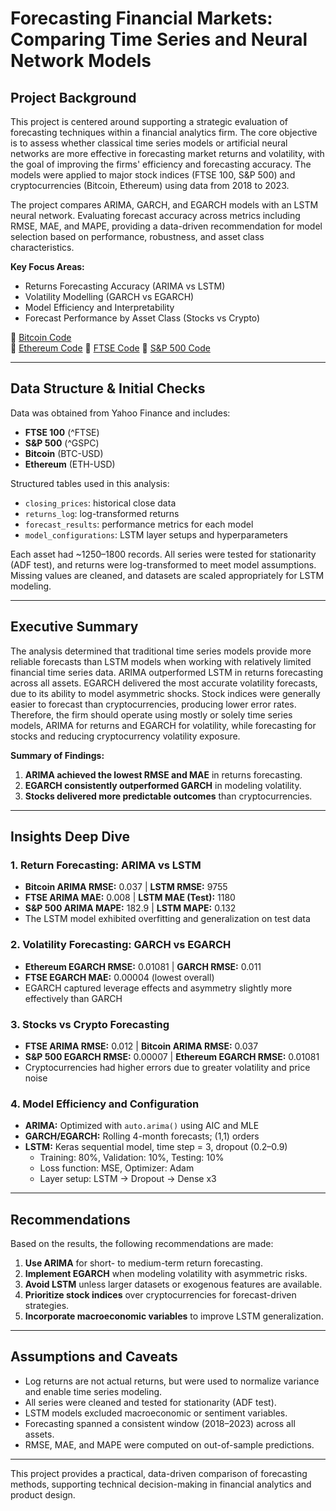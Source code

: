 # Forecasting Financial Markets: Comparing Time Series and Neural Network Models

## Project Background

This project is centered around supporting a strategic evaluation of forecasting techniques within a financial analytics firm. The core objective is to assess whether classical time series models or artificial neural networks are more effective in forecasting market returns and volatility, with the goal of improving the firms' efficiency and forecasting accuracy. The models were applied to major stock indices (FTSE 100, S&P 500) and cryptocurrencies (Bitcoin, Ethereum) using data from 2018 to 2023.

The project compares ARIMA, GARCH, and EGARCH models with an LSTM neural network. Evaluating forecast accuracy across metrics including RMSE, MAE, and MAPE, providing a data-driven recommendation for model selection based on performance, robustness, and asset class characteristics.

**Key Focus Areas:**

- Returns Forecasting Accuracy (ARIMA vs LSTM)
- Volatility Modelling (GARCH vs EGARCH)
- Model Efficiency and Interpretability
- Forecast Performance by Asset Class (Stocks vs Crypto)

🔗 [Bitcoin Code](Bitcoin)  
🔗 [Ethereum Code](Ethereum) 
🔗 [FTSE Code](FTSE) 
🔗 [S&P 500 Code](S&P_500)  

---

## Data Structure & Initial Checks

Data was obtained from Yahoo Finance and includes:

- **FTSE 100** (^FTSE)
- **S&P 500** (^GSPC)
- **Bitcoin** (BTC-USD)
- **Ethereum** (ETH-USD)

Structured tables used in this analysis:

- `closing_prices`: historical close data  
- `returns_log`: log-transformed returns  
- `forecast_results`: performance metrics for each model  
- `model_configurations`: LSTM layer setups and hyperparameters

Each asset had ~1250–1800 records. All series were tested for stationarity (ADF test), and returns were log-transformed to meet model assumptions. Missing values are cleaned, and datasets are scaled appropriately for LSTM modeling.

---

## Executive Summary

The analysis determined that traditional time series models provide more reliable forecasts than LSTM models when working with relatively limited financial time series data. ARIMA outperformed LSTM in returns forecasting across all assets. EGARCH delivered the most accurate volatility forecasts, due to its ability to model asymmetric shocks. Stock indices were generally easier to forecast than cryptocurrencies, producing lower error rates. Therefore, the firm should operate using mostly or solely time series models, ARIMA for returns and EGARCH for volatility, while forecasting for stocks and reducing cryptocurrency volatility exposure.

**Summary of Findings:**

1. **ARIMA achieved the lowest RMSE and MAE** in returns forecasting.
2. **EGARCH consistently outperformed GARCH** in modeling volatility.
3. **Stocks delivered more predictable outcomes** than cryptocurrencies.

---

## Insights Deep Dive

### 1. Return Forecasting: ARIMA vs LSTM

- **Bitcoin ARIMA RMSE:** 0.037 | **LSTM RMSE:** 9755  
- **FTSE ARIMA MAE:** 0.008 | **LSTM MAE (Test):** 1180  
- **S&P 500 ARIMA MAPE:** 182.9 | **LSTM MAPE:** 0.132  
- The LSTM model exhibited overfitting and generalization on test data

### 2. Volatility Forecasting: GARCH vs EGARCH

- **Ethereum EGARCH RMSE:** 0.01081 | **GARCH RMSE:** 0.011  
- **FTSE EGARCH MAE:** 0.00004 (lowest overall)  
- EGARCH captured leverage effects and asymmetry slightly more effectively than GARCH

### 3. Stocks vs Crypto Forecasting

- **FTSE ARIMA RMSE:** 0.012 | **Bitcoin ARIMA RMSE:** 0.037  
- **S&P 500 EGARCH RMSE:** 0.00007 | **Ethereum EGARCH RMSE:** 0.01081  
- Cryptocurrencies had higher errors due to greater volatility and price noise

### 4. Model Efficiency and Configuration

- **ARIMA:** Optimized with `auto.arima()` using AIC and MLE  
- **GARCH/EGARCH:** Rolling 4-month forecasts; (1,1) orders  
- **LSTM:** Keras sequential model, time step = 3, dropout (0.2–0.9)  
  - Training: 80%, Validation: 10%, Testing: 10%  
  - Loss function: MSE, Optimizer: Adam  
  - Layer setup: LSTM → Dropout → Dense x3

---

## Recommendations

Based on the results, the following recommendations are made:

1. **Use ARIMA** for short- to medium-term return forecasting.
2. **Implement EGARCH** when modeling volatility with asymmetric risks.
3. **Avoid LSTM** unless larger datasets or exogenous features are available.
4. **Prioritize stock indices** over cryptocurrencies for forecast-driven strategies.
5. **Incorporate macroeconomic variables** to improve LSTM generalization.

---

## Assumptions and Caveats

- Log returns are not actual returns, but were used to normalize variance and enable time series modeling.
- All series were cleaned and tested for stationarity (ADF test).
- LSTM models excluded macroeconomic or sentiment variables.
- Forecasting spanned a consistent window (2018–2023) across all assets.
- RMSE, MAE, and MAPE were computed on out-of-sample predictions.

---

This project provides a practical, data-driven comparison of forecasting methods, supporting technical decision-making in financial analytics and product design.
